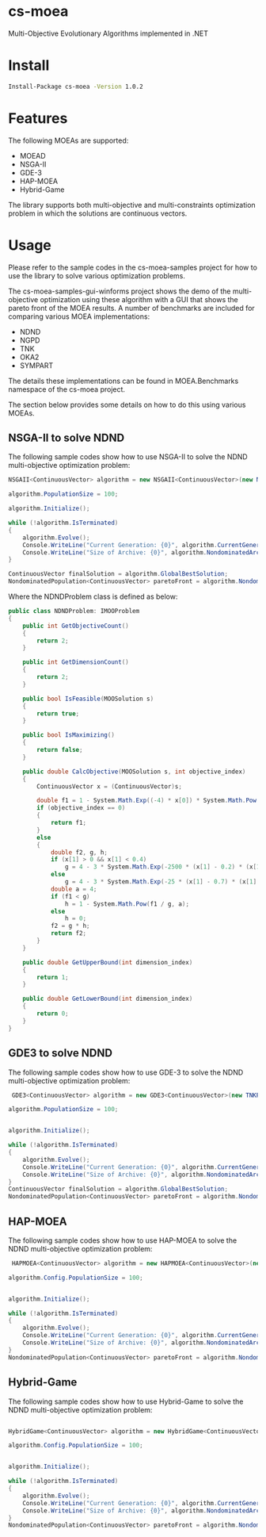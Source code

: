 # cs-moea

Multi-Objective Evolutionary Algorithms implemented in .NET

# Install

```bash
Install-Package cs-moea -Version 1.0.2
```

# Features

The following MOEAs are supported:

* MOEAD
* NSGA-II
* GDE-3
* HAP-MOEA
* Hybrid-Game

The library supports both multi-objective and multi-constraints optimization problem in which the solutions are continuous vectors.

# Usage

Please refer to the sample codes in the cs-moea-samples project for how to use the library to solve various optimization problems. 

The cs-moea-samples-gui-winforms project shows the demo of the multi-objective optimization using these algorithm with a GUI that shows the pareto front of the MOEA results. A number of benchmarks
are included for comparing various MOEA implementations:

* NDND
* NGPD
* TNK
* OKA2
* SYMPART

The details these implementations can be found in MOEA.Benchmarks namespace of the cs-moea project.

The section below provides some details on how to do this using various MOEAs.

## NSGA-II to solve NDND 

The following sample codes show how to use NSGA-II to solve the NDND multi-objective optimization problem:

```cs 
NSGAII<ContinuousVector> algorithm = new NSGAII<ContinuousVector>(new NDNDProblem());

algorithm.PopulationSize = 100;

algorithm.Initialize();

while (!algorithm.IsTerminated)
{
	algorithm.Evolve();
	Console.WriteLine("Current Generation: {0}", algorithm.CurrentGeneration);
	Console.WriteLine("Size of Archive: {0}", algorithm.NondominatedArchiveSize);
}

ContinuousVector finalSolution = algorithm.GlobalBestSolution;
NondominatedPopulation<ContinuousVector> paretoFront = algorithm.NondominatedArchive;
```

Where the NDNDProblem class is defined as below:

```cs 
public class NDNDProblem: IMOOProblem
{
	public int GetObjectiveCount()
	{
		return 2;
	}

	public int GetDimensionCount()
	{
		return 2;
	}

	public bool IsFeasible(MOOSolution s)
	{
		return true;
	}

	public bool IsMaximizing()
	{
		return false;
	}

	public double CalcObjective(MOOSolution s, int objective_index)
	{
		ContinuousVector x = (ContinuousVector)s;

		double f1 = 1 - System.Math.Exp((-4) * x[0]) * System.Math.Pow(System.Math.Sin(5 * System.Math.PI * x[0]), 4);
		if (objective_index == 0)
		{
			return f1;
		}
		else
		{
			double f2, g, h;
			if (x[1] > 0 && x[1] < 0.4)
				g = 4 - 3 * System.Math.Exp(-2500 * (x[1] - 0.2) * (x[1] - 0.2));
			else
				g = 4 - 3 * System.Math.Exp(-25 * (x[1] - 0.7) * (x[1] - 0.7));
			double a = 4;
			if (f1 < g)
				h = 1 - System.Math.Pow(f1 / g, a);
			else
				h = 0;
			f2 = g * h;
			return f2;
		}
	}

	public double GetUpperBound(int dimension_index)
	{
		return 1;
	}

	public double GetLowerBound(int dimension_index)
	{
		return 0;
	}
}
```

## GDE3 to solve NDND

The following sample codes show how to use GDE-3 to solve the NDND multi-objective optimization problem:

```cs 
 GDE3<ContinuousVector> algorithm = new GDE3<ContinuousVector>(new TNKProblem());

algorithm.PopulationSize = 100;


algorithm.Initialize();

while (!algorithm.IsTerminated)
{
	algorithm.Evolve();
	Console.WriteLine("Current Generation: {0}", algorithm.CurrentGeneration);
	Console.WriteLine("Size of Archive: {0}", algorithm.NondominatedArchiveSize);
}
ContinuousVector finalSolution = algorithm.GlobalBestSolution;
NondominatedPopulation<ContinuousVector> paretoFront = algorithm.NondominatedArchive;
```

## HAP-MOEA 

The following sample codes show how to use HAP-MOEA to solve the NDND multi-objective optimization problem:

```cs 
 HAPMOEA<ContinuousVector> algorithm = new HAPMOEA<ContinuousVector>(new NDNDProblem());

algorithm.Config.PopulationSize = 100;


algorithm.Initialize();

while (!algorithm.IsTerminated)
{
	algorithm.Evolve();
	Console.WriteLine("Current Generation: {0}", algorithm.CurrentGeneration);
	Console.WriteLine("Size of Archive: {0}", algorithm.NondominatedArchiveSize);
}
NondominatedPopulation<ContinuousVector> paretoFront = algorithm.NondominatedArchive;
```

## Hybrid-Game

The following sample codes show how to use Hybrid-Game to solve the NDND multi-objective optimization problem:

```cs 

HybridGame<ContinuousVector> algorithm = new HybridGame<ContinuousVector>(new NDNDProblem());

algorithm.Config.PopulationSize = 100;


algorithm.Initialize();

while (!algorithm.IsTerminated)
{
	algorithm.Evolve();
	Console.WriteLine("Current Generation: {0}", algorithm.CurrentGeneration);
	Console.WriteLine("Size of Archive: {0}", algorithm.NondominatedArchiveSize);
}
NondominatedPopulation<ContinuousVector> paretoFront = algorithm.NondominatedArchive;
```